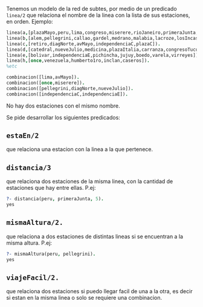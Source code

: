 Tenemos un modelo de la red de subtes, por medio de un predicado `linea/2` que relaciona el nombre de la linea 
con la lista de sus estaciones, en orden. Ejemplo:

```prolog
linea(a,[plazaMayo,peru,lima,congreso,miserere,rioJaneiro,primeraJunta,nazca]).
linea(b,[alem,pellegrini,callao,gardel,medrano,malabia,lacroze,losIncas,urquiza]).
linea(c,[retiro,diagNorte,avMayo,independenciaC,plazaC]).
linea(d,[catedral,nueveJulio,medicina,plazaItalia,carranza,congresoTucuman]).
linea(e,[bolivar,independenciaE,pichincha,jujuy,boedo,varela,virreyes]).
linea(h,[once,venezuela,humberto1ro,inclan,caseros]).
%etc

combinacion([lima,avMayo]).
combinacion([once,miserere]).
combinacion([pellegrini,diagNorte,nueveJulio]).
combinacion([independenciaC,independenciaE]).
```

No hay dos estaciones con el mismo nombre.

Se pide desarrollar los siguientes predicados:

## `estaEn/2`

que relaciona una estacion con la linea a la que pertenece. 


## `distancia/3`

 que relaciona dos estaciones de la misma linea, con la cantidad de estaciones que hay entre ellas. P.ej:

 ```prolog
 ?- distancia(peru, primeraJunta, 5).
 yes
 ```


## `mismaAltura/2.`
que relaciona a dos estaciones de distintas lineas si se encuentran a la misma altura. P.ej:
 
 ```prolog
 ?- mismaAltura(peru, pellegrini).
 yes
 ```

## `viajeFacil/2.`

que relaciona dos estaciones si puedo llegar facil de una a la otra, es decir si estan en la misma linea o solo se requiere una combinacion.
